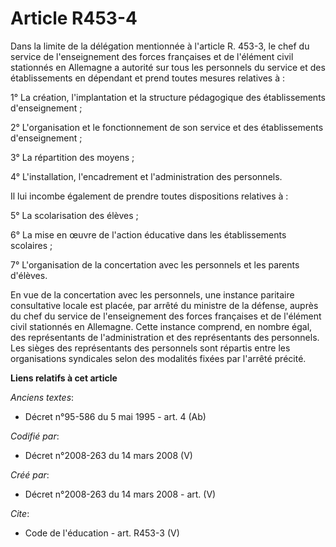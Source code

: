 # Article R453-4

Dans la limite de la délégation mentionnée à l'article R. 453-3, le chef du service de l'enseignement des forces françaises
et de l'élément civil stationnés en Allemagne a autorité sur tous les personnels du service et des établissements en
dépendant et prend toutes mesures relatives à : 

1° La création, l'implantation et la structure pédagogique des établissements d'enseignement ; 

2° L'organisation et le fonctionnement de son service et des établissements d'enseignement ; 

3° La répartition des moyens ; 

4° L'installation, l'encadrement et l'administration des personnels. 

Il lui incombe également de prendre toutes dispositions relatives à : 

5° La scolarisation des élèves ; 

6° La mise en œuvre de l'action éducative dans les établissements scolaires ; 

7° L'organisation de la concertation avec les personnels et les parents d'élèves. 

En vue de la concertation avec les personnels, une instance paritaire consultative locale est placée, par arrêté du ministre
de la défense, auprès du chef du service de l'enseignement des forces françaises et de l'élément civil stationnés en
Allemagne. Cette instance comprend, en nombre égal, des représentants de l'administration et des représentants des
personnels. Les sièges des représentants des personnels sont répartis entre les organisations syndicales selon des modalités
fixées par l'arrêté précité.

**Liens relatifs à cet article**

_Anciens textes_:

  - Décret n°95-586 du 5 mai 1995 - art. 4 (Ab)

_Codifié par_:

  - Décret n°2008-263 du 14 mars 2008 (V)

_Créé par_:

  - Décret n°2008-263 du 14 mars 2008 - art. (V)

_Cite_:

  - Code de l'éducation - art. R453-3 (V)

